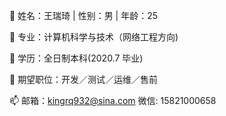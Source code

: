 👋 姓名：王瑞琦  | 性别：男 |  年龄：25

👀 专业：计算机科学与技术（网络工程方向)

🌱 学历：全日制本科(2020.7 毕业)

💞️ 期望职位：开发／测试／运维／售前

📫 邮箱：kingrq932@sina.com  微信: 15821000658
